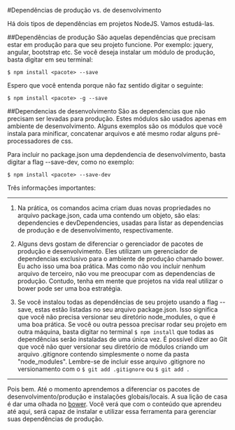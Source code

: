 #Dependências de produção vs. de desenvolvimento

Há dois tipos de dependências em projetos NodeJS. Vamos estudá-las.

##Dependências de produção
São aquelas dependências que precisam estar em produção para que seu projeto funcione. Por exemplo: jquery, angular, bootstrap etc. 
Se você deseja instalar um módulo de produção, basta digitar em seu terminal:

```$ npm install <pacote> --save ```


Espero que você entenda porque não faz sentido digitar o seguinte:

```$ npm install <pacote> -g --save ```



##Dependencias de desenvolvimento
São as dependencias que não precisam ser levadas para produção. Estes módulos são usados apenas em ambiente de desenvolvimento. Alguns exemplos são os módulos que você instala para minificar, concatenar arquivos e até mesmo rodar alguns pré-processadores de css.

Para incluir no package.json uma depdendencia de desenvolvimento, basta digitar a flag --save-dev, como no exemplo:


```$ npm install <pacote> --save-dev```


Três informações importantes:


---


1. Na prática, os comandos acima criam duas novas propriedades no arquivo package.json, cada uma contendo um objeto, são elas: dependencies e devDependencies, usadas para listar as dependencias de produção e de desenvolvimento, respectivamente.

2. Alguns devs gostam de diferenciar o gerenciador de pacotes de produção e desenvolvimento. Eles utilizam um gerenciador de dependencias exclusivo para o ambiente de produção chamado bower. Eu acho isso uma boa prática. Mas como não vou incluir nenhum arquivo de terceiro, não vou me preocupar com as dependencias de produção. Contudo, tenha em mente que projetos na vida real utilizar o bower pode ser uma boa estratégia. 

3. Se você instalou todas as dependências de seu projeto usando a flag --save, estas estão listadas no seu arquivo package.json. Isso significa que você não precisa versionar seu diretório node_modules, o que é uma boa prática. Se você ou outra pessoa precisar rodar seu projeto em outra máquina, basta digitar no terminal ```$ npm install``` que todas as dependências serão instaladas de uma única vez. É possível dizer ao Git que você não quer versionar seu diretório de módulos criando um arquivo .gitignore contendo simplesmente o nome da pasta "node_modules". Lembre-se de incluir esse arquivo .gitignore no versionamento com o ```$ git add .gitignore``` ou ```$ git add .```



---



Pois bem. Até o momento aprendemos a diferenciar os pacotes de desenvolvimento/produção e instalações globais/locais. A sua lição de casa é dar uma olhada no [bower](http://bower.io/). Você verá que com o conteúdo que aprendeu até aqui, será capaz de instalar e utilizar essa ferramenta para gerenciar suas dependências de produção.

<!--Esse guia ainda está em desenvolvimento. E ainda há muito o que eu falar.

Se quiser saber quando um novo tópico estiver disponível, [siga-me](http://twitter.com/tapmorales). Eu te aviso por lá.-->